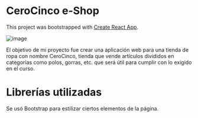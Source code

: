 # CeroCinco e-Shop

This project was bootstrapped with [Create React App](https://github.com/facebook/create-react-app).

![image](https://github.com/Pierex99/cerocinco-Gallo/blob/master/tutorial-cerocinco.gif)

El objetivo de mi proyecto fue crear una aplicación web para una tienda de ropa con nombre CeroCinco, tienda que vende artículos divididos en
categorías como polos, gorras, etc. que será útil para cumplir con lo exigido en el curso.

# Librerías utilizadas
Se usó Bootstrap para estilizar ciertos elementos de la página.
